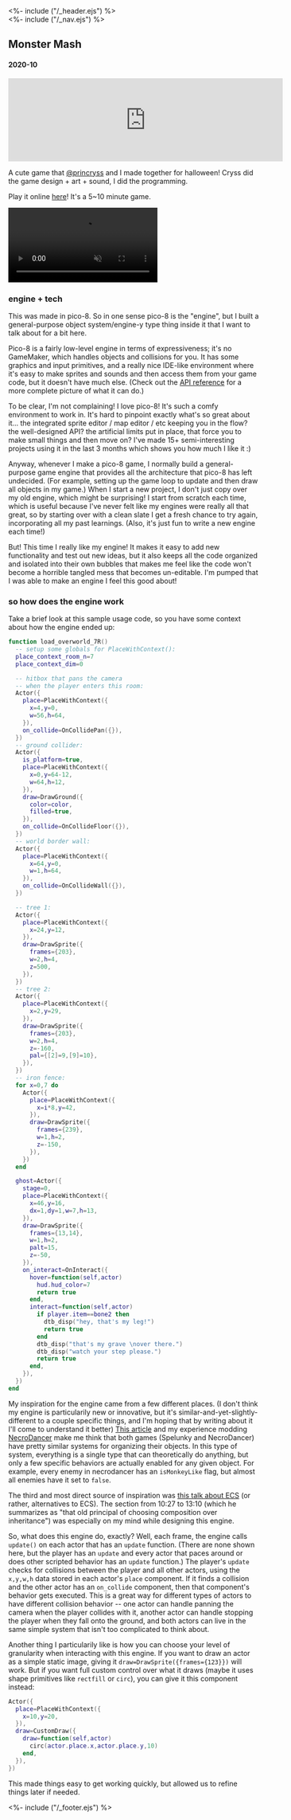 <!DOCTYPE html>
<html>
<head>
<%- include ("/_header.ejs") %>
</head>
<body>
<div class="wrapper">
<%- include ("/_nav.ejs") %>
<section class="main-content">
<h1 class="post-title">Monster Mash</h1>
<h4 class="post-meta">2020-10</h4>

<iframe frameborder="0" src="https://itch.io/embed/804519?bg_color=8ecc74&amp;fg_color=291814&amp;link_color=e0964c&amp;border_color=f2cfb8" width="552" height="167"><a href="https://pancelor.itch.io/monster-mash">monster mash by pancelor, cryss</a></iframe>

A cute game that [@princryss](https://www.twitter.com/princryss) and I made together for halloween! Cryss did the game design + art + sound, I did the programming.

Play it online [here](https://pancelor.itch.io/monster-mash)! It's a 5\~10 minute game.

<video preload="auto" controls loop muted src="/assets/monster-mash.mp4"></video>

### engine + tech

This was made in pico-8. So in one sense pico-8 is the "engine", but I built a general-purpose object system/engine-y type thing inside it that I want to talk about for a bit here.

Pico-8 is a fairly low-level engine in terms of expressiveness; it's no GameMaker, which handles objects and collisions for you. It has some graphics and input primitives, and a really nice IDE-like environment where it's easy to make sprites and sounds and then access them from your game code, but it doesn't have much else. (Check out the [API reference](https://pico-8.fandom.com/wiki/APIReference) for a more complete picture of what it can do.)

To be clear, I'm not complaining! I love pico-8! It's such a comfy environment to work in. It's hard to pinpoint exactly what's so great about it... the integrated sprite editor / map editor / etc keeping you in the flow? the well-designed API? the artificial limits put in place, that force you to make small things and then move on? I've made 15+ semi-interesting projects using it in the last 3 months which shows you how much I like it :)

Anyway, whenever I make a pico-8 game, I normally build a general-purpose game engine that provides all the architecture that pico-8 has left undecided. (For example, setting up the game loop to update and then draw all objects in my game.) When I start a new project, I don't just copy over my old engine, which might be surprising! I start from scratch each time, which is useful because I've never felt like my engines were really all that great, so by starting over with a clean slate I get a fresh chance to try again, incorporating all my past learnings. (Also, it's just fun to write a new engine each time!)

But! This time I really like my engine! It makes it easy to add new functionality and test out new ideas, but it also keeps all the code organized and isolated into their own bubbles that makes me feel like the code won't become a horrible tangled mess that becomes un-editable. I'm pumped that I was able to make an engine I feel this good about!

### so how does the engine work

Take a brief look at this sample usage code, so you have some context about how the engine ended up:

```lua
function load_overworld_7R()
  -- setup some globals for PlaceWithContext():
  place_context_room_n=7
  place_context_dim=0

  -- hitbox that pans the camera
  -- when the player enters this room:
  Actor({
    place=PlaceWithContext({
      x=4,y=0,
      w=56,h=64,
    }),
    on_collide=OnCollidePan({}),
  })
  -- ground collider:
  Actor({
    is_platform=true,
    place=PlaceWithContext({
      x=0,y=64-12,
      w=64,h=12,
    }),
    draw=DrawGround({
      color=color,
      filled=true,
    }),
    on_collide=OnCollideFloor({}),
  })
  -- world border wall:
  Actor({
    place=PlaceWithContext({
      x=64,y=0,
      w=1,h=64,
    }),
    on_collide=OnCollideWall({}),
  })

  -- tree 1:
  Actor({
    place=PlaceWithContext({
      x=24,y=12,
    }),
    draw=DrawSprite({
      frames={203},
      w=2,h=4,
      z=500,
    }),
  })
  -- tree 2:
  Actor({
    place=PlaceWithContext({
      x=2,y=29,
    }),
    draw=DrawSprite({
      frames={203},
      w=2,h=4,
      z=-160,
      pal={[2]=9,[9]=10},
    }),
  })
  -- iron fence:
  for x=0,7 do
    Actor({
      place=PlaceWithContext({
        x=i*8,y=42,
      }),
      draw=DrawSprite({
        frames={239},
        w=1,h=2,
        z=-150,
      }),
    })
  end

  ghost=Actor({
    stage=0,
    place=PlaceWithContext({
      x=46,y=16,
      dx=1,dy=1,w=7,h=13,
    }),
    draw=DrawSprite({
      frames={13,14},
      w=1,h=2,
      palt=15,
      z=-50,
    }),
    on_interact=OnInteract({
      hover=function(self,actor)
        hud.hud_color=7
        return true
      end,
      interact=function(self,actor)
        if player.item==bone2 then
          dtb_disp("hey, that's my leg!")
          return true
        end
        dtb_disp("that's my grave \nover there.")
        dtb_disp("watch your step please.")
        return true
      end,
    }),
  })
end
```

My inspiration for the engine came from a few different places. (I don't think my engine is particularily new or innovative, but it's similar-and-yet-slightly-different to a couple specific things, and I'm hoping that by writing about it I'll come to understand it better) [This article](https://www.rockpapershotgun.com/2016/03/04/making-of-spelunky/2/") and my experience modding [NecroDancer](https://braceyourselfgames.com/crypt-of-the-necrodancer/) make me think that both games (Spelunky and NecroDancer) have pretty similar systems for organizing their objects. In this type of system, everything is a single type that can theoretically do anything, but only a few specific behaviors are actually enabled for any given object. For example, every enemy in necrodancer has an `isMonkeyLike` flag, but almost all enemies have it set to `false`.

The third and most direct source of inspiration was [this talk about ECS](https://www.youtube.com/watch?v=JxI3Eu5DPwE) (or rather, alternatives to ECS). The section from 10:27 to 13:10 (which he summarizes as "that old principal of choosing composition over inheritance") was especially on my mind while designing this engine.

So, what does this engine do, exactly? Well, each frame, the engine calls `update()` on each actor that has an `update` function. (There are none shown here, but the player has an `update` and every actor that paces around or does other scripted behavior has an `update` function.) The player's `update` checks for collisions between the player and all other actors, using the `x,y,w,h` data stored in each actor's `place` component. If it finds a collision and the other actor has an `on_collide` component, then that component's behavior gets executed. This is a great way for different types of actors to have different collision behavior -- one actor can handle panning the camera when the player collides with it, another actor can handle stopping the player when they fall onto the ground, and both actors can live in the same simple system that isn't too complicated to think about.

Another thing I particularily like is how you can choose your level of granularity when interacting with this engine. If you want to draw an actor as a simple static image, giving it `draw=DrawSprite({frames={123}})` will work. But if you want full custom control over what it draws (maybe it uses shape primitives like `rectfill` or `circ`), you can give it this component instead:

```lua
Actor({
  place=PlaceWithContext({
    x=10,y=20,
  }),
  draw=CustomDraw({
    draw=function(self,actor)
      circ(actor.place.x,actor.place.y,10)
    end,
  }),
})
```

This made things easy to get working quickly, but allowed us to refine things later if needed.

</section>
<%- include ("/_footer.ejs") %>
</body>
</html>
